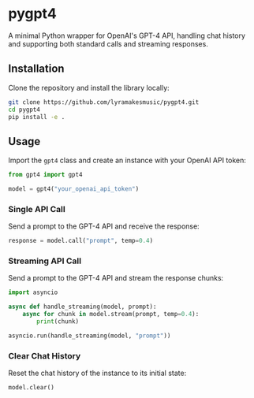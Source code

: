 # pygpt4

A minimal Python wrapper for OpenAI's GPT-4 API, handling chat history and supporting both standard calls and streaming responses.

## Installation

Clone the repository and install the library locally:

```bash
git clone https://github.com/lyramakesmusic/pygpt4.git
cd pygpt4
pip install -e .
```

## Usage

Import the `gpt4` class and create an instance with your OpenAI API token:

```python
from gpt4 import gpt4

model = gpt4("your_openai_api_token")
```

### Single API Call

Send a prompt to the GPT-4 API and receive the response:

```python
response = model.call("prompt", temp=0.4)
```

### Streaming API Call

Send a prompt to the GPT-4 API and stream the response chunks:

```python
import asyncio

async def handle_streaming(model, prompt):
    async for chunk in model.stream(prompt, temp=0.4):
        print(chunk)

asyncio.run(handle_streaming(model, "prompt"))
```

### Clear Chat History

Reset the chat history of the instance to its initial state:

```python
model.clear()
```
